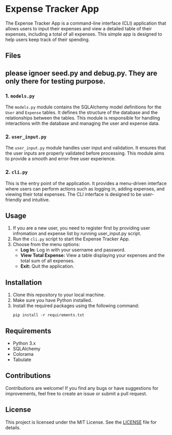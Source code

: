 # Expense Tracker App

The Expense Tracker App is a command-line interface (CLI) application that allows users to input their expenses and view a detailed table of their expenses, including a total of all expenses. This simple app is designed to help users keep track of their spending.

## Files

## please ignoer seed.py and debug.py. They are only there for testing purpose.

### 1. `models.py`

The `models.py` module contains the SQLAlchemy model definitions for the `User` and `Expense` tables. It defines the structure of the database and the relationships between the tables. This module is responsible for handling interactions with the database and managing the user and expense data.

### 2. `user_input.py`

The `user_input.py` module handles user input and validation. It ensures that the user inputs are properly validated before processing. This module aims to provide a smooth and error-free user experience.

### 2. `cli.py`

This is the entry point of the application. It provides a menu-driven interface where users can perform actions such as logging in, adding expenses, and viewing their total expenses. The CLI interface is designed to be user-friendly and intuitive.

## Usage

1. If you are a new user, you need to register first by providing user infromation and expense list by running user_input.py script.
2. Run the `cli.py` script to start the Expense Tracker App.
3. Choose from the menu options:
   - **Log In:** Log in with your username and password.
   - **View Total Expense:** View a table displaying your expenses and the total sum of all expenses.
   - **Exit:** Quit the application.

## Installation

1. Clone this repository to your local machine.
2. Make sure you have Python installed.
3. Install the required packages using the following command:
   ```
   pip install -r requirements.txt
   ```

## Requirements

- Python 3.x
- SQLAlchemy
- Colorama
- Tabulate

## Contributions

Contributions are welcome! If you find any bugs or have suggestions for improvements, feel free to create an issue or submit a pull request.

## License

This project is licensed under the MIT License. See the [LICENSE](LICENSE) file for details.
